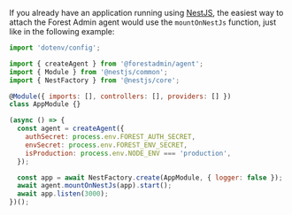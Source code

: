 If you already have an application running using [NestJS](https://nestjs.com/), the easiest way to attach the Forest Admin agent would use the `mountOnNestJs` function, just like in the following example:

```javascript
import 'dotenv/config';

import { createAgent } from '@forestadmin/agent';
import { Module } from '@nestjs/common';
import { NestFactory } from '@nestjs/core';

@Module({ imports: [], controllers: [], providers: [] })
class AppModule {}

(async () => {
  const agent = createAgent({
    authSecret: process.env.FOREST_AUTH_SECRET,
    envSecret: process.env.FOREST_ENV_SECRET,
    isProduction: process.env.NODE_ENV === 'production',
  });

  const app = await NestFactory.create(AppModule, { logger: false });
  await agent.mountOnNestJs(app).start();
  await app.listen(3000);
})();
```
